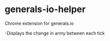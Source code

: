# generals-io-helper
Chrome extension for generals.io

-Displays the change in army between each tick